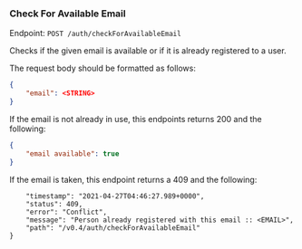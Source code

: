 ### Check For Available Email
Endpoint: `POST /auth/checkForAvailableEmail`

Checks if the given email is available or if it is already registered to a user.

The request body should be formatted as follows:
```json
{
	"email": <STRING>
}
```

If the email is not already in use, this endpoints returns 200 and the following:
```json
{
    "email available": true
}
```

If the email is taken, this endpoint returns a 409 and the following:
```json{
    "timestamp": "2021-04-27T04:46:27.989+0000",
    "status": 409,
    "error": "Conflict",
    "message": "Person already registered with this email :: <EMAIL>",
    "path": "/v0.4/auth/checkForAvailableEmail"
}
```